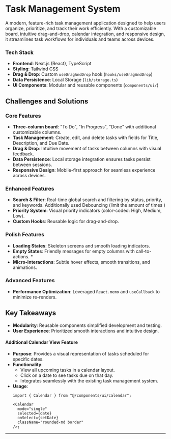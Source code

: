 # Task Management System

A modern, feature-rich task management application designed to help users organize, prioritize, and track their work efficiently. With a customizable board, intuitive drag-and-drop, calendar integration, and responsive design, it streamlines task workflows for individuals and teams across devices.

### Tech Stack
- **Frontend**: Next.js (React), TypeScript
- **Styling**: Tailwind CSS
- **Drag & Drop**: Custom `useDragAndDrop` hook  (`hooks/useDragAndDrop`)
- **Data Persistence**: Local Storage (`lib/storage.ts`)
- **UI Components**: Modular and reusable components (`components/ui/`)

## Challenges and Solutions

### Core Features
- **Three-column board**: "To Do", "In Progress", "Done" with additional customizable columns.
- **Task Management**: Create, edit, and delete tasks with fields for Title, Description, and Due Date.
- **Drag & Drop**: Intuitive movement of tasks between columns with visual feedback.
- **Data Persistence**: Local storage integration ensures tasks persist between sessions.
- **Responsive Design**: Mobile-first approach for seamless experience across devices.

### Enhanced Features
- **Search & Filter**: Real-time global search and filtering by status, priority, and keywords. Additionally used Debouncing (limit the amount of times )
- **Priority System**: Visual priority indicators (color-coded: High, Medium, Low). 
- **Custom Hooks**: Reusable logic for drag-and-drop.

### Polish Features
- **Loading States**: Skeleton screens and smooth loading indicators. 
- **Empty States**: Friendly messages for empty columns with call-to-actions. *
- **Micro-interactions**: Subtle hover effects, smooth transitions, and animations. 

### Advanced Features
- **Performance Optimization**: Leveraged `React.memo` and `useCallback` to minimize re-renders.

## Key Takeaways
- **Modularity**: Reusable components simplified development and testing.
- **User Experience**: Prioritized smooth interactions and intuitive design.



#### Additional Calendar View Feature
- **Purpose**: Provides a visual representation of tasks scheduled for specific dates.
- **Functionality**:
  - View all upcoming tasks in a calendar layout.
  - Click on a date to see tasks due on that day.
  - Integrates seamlessly with the existing task management system.
- **Usage**:
  ```tsx
  import { Calendar } from "@/components/ui/calendar";

  <Calendar
    mode="single"
    selected={date}
    onSelect={setDate}
    className="rounded-md border"
  />;
  ```
---
